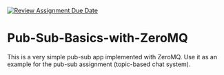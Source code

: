 [![Review Assignment Due Date](https://classroom.github.com/assets/deadline-readme-button-24ddc0f5d75046c5622901739e7c5dd533143b0c8e959d652212380cedb1ea36.svg)](https://classroom.github.com/a/Q1XxFbTS)
# Pub-Sub-Basics-with-ZeroMQ

This is a very simple pub-sub app implemented with ZeroMQ. Use it as an example for the pub-sub assignment (topic-based chat system).
